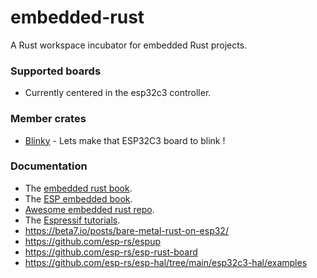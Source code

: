 # embedded-rust
A Rust workspace incubator for embedded Rust projects.

### Supported boards

* Currently centered in the esp32c3 controller.

### Member crates

* [Blinky](./blinky/) - Lets make that ESP32C3 board to blink !
  
### Documentation

* The [embedded rust book](https://docs.rust-embedded.org/book/).
* The [ESP embedded book](https://esp-rs.github.io/book).
* [Awesome embedded rust repo](https://github.com/rust-embedded/awesome-embedded-rust).
* The [Espressif tutorials](https://esp-rs.github.io/espressif-trainings/).
* https://beta7.io/posts/bare-metal-rust-on-esp32/
* https://github.com/esp-rs/espup
* https://github.com/esp-rs/esp-rust-board
* https://github.com/esp-rs/esp-hal/tree/main/esp32c3-hal/examples